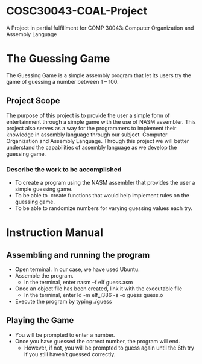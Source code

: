 # COSC30043-COAL-Project
A Project in partial fulfillment for COMP 30043: Computer Organization and Assembly Language 

# The Guessing Game
The Guessing Game is a simple assembly program that let its users try the game of guessing a number between 1 – 100.

## Project Scope 
The purpose of this project is to provide the user a simple form of entertainment through a simple game with the use of NASM assembler. This project also serves as a way for the programmers to implement their knowledge in assembly language through our subject  Computer Organization and Assembly Language. Through this project we will better understand the capabilities of assembly language as we develop the guessing game.
### Describe the work to be accomplished
 - To create a program using the NASM assembler that provides the user a simple guessing game.
 - To be able to  create functions that would help implement rules on the guessing	game. 
 - To be able to randomize numbers for varying guessing values each try.

# Instruction Manual
## Assembling and running the program
- Open terminal. In our case, we have used Ubuntu. 
- Assemble the program.
    - In the terminal, enter nasm –f elf guess.asm
- Once an object file has been created, link it with the executable file
    - In the terminal, enter ld -m elf_i386 -s -o guess guess.o
- Execute the program by typing ./guess
## Playing the Game
- You will be prompted to enter a number.
- Once you have guessed the correct number, the program will end.
  - However, if not, you will be prompted to guess again until the 6th try if you still haven’t guessed correctly.




